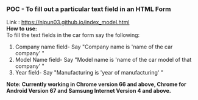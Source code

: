 ### POC - To fill out a particular text field in an HTML Form<br>
Link : https://nipun03.github.io/index_model.html<br>
**How to use:**<br>
To fill the text fields in the car form say the following:<br>
1. Company name field- Say "Company name is 'name of the car company' "<br>
2. Model Name field- Say "Model name is 'name of the car model of that company' "<br>
3. Year field- Say "Manufacturing is 'year of manufacturing' "<br>

**Note: Currently working in Chrome version 66 and above, Chrome for Android Version 67 and Samsung Internet Version 4 and above.**
